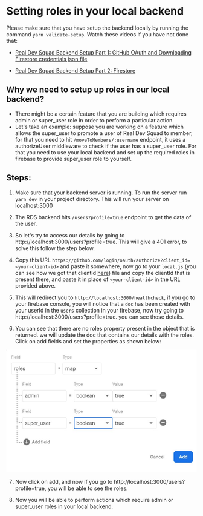 # Setting roles in your local backend

Please make sure that you have setup the backend locally by running the command `yarn validate-setup`. Watch these videos if you have not done that: 
- <a href="https://www.youtube.com/watch?v=haqPaPRrhPU">Real Dev Squad Backend Setup Part 1: GitHub OAuth and Downloading Firestore credentials json file</a>

- <a href="https://www.youtube.com/watch?v=2Ja5hH2nH1o&feature=youtu.be">Real Dev Squad Backend Setup Part 2: Firestore</a>

## Why we need to setup up roles in our local backend?
- There might be a certain feature that you are building which requires admin or super_user role in order to perform a particular action.
- Let's take an example: suppose you are working on a feature which allows the super_user to promote a user of Real Dev Squad to member, for that you need to hit `/moveToMembers/:username` endpoint, it uses a authorizeUser middleware to check if the user has a super_user role. For that you need to use your local backend and set up the required roles in firebase to provide super_user role to yourself.

## Steps: 

1. Make sure that your backend server is running. To run the server run `yarn dev` in your project directory. This will run your server on localhost:3000

2. The RDS backend hits `/users?profile=true` endpoint to get the data of the user.

3. So let's try to access our details by going to http://localhost:3000/users?profile=true. This will give a 401 error, to solve this follow the step below.

4. Copy this URL `https://github.com/login/oauth/authorize?client_id=<your-client-id>` and paste it somewhere, now go to your  `local.js` (you can see how we got that clientId <a href='https://www.youtube.com/watch?v=haqPaPRrhPU'>here</a>) file and copy the clientId that is present there, and paste it in place of `<your-client-id>` in the URL provided above.

5. This will redirect you to `http://localhost:3000/healthcheck`, if you go to your firebase console, you will notice that a `doc` has been created with your userId in the `users` collection in your firebase, now try going to http://localhost:3000/users?profile=true. you can see those details.

6. You can see that there are no roles property present in the object that is returned. we will update the doc that contains our details with the roles. Click on add fields and set the properties as shown below: 

![Firebase Image](/public/assets/firebase-image.jpg)

7. Now click on add, and now if you go to http://localhost:3000/users?profile=true, you will be able to see the roles.

8. Now you will be able to perform actions which require admin or super_user roles in your local backend.